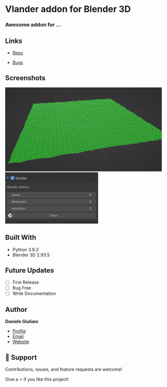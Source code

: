 # Vlander addon for Blender 3D
### Awesome addon for ...

## Links

- [Repo](https://github.com/notwarp/vlander "<vlander> Repo")

- [Bugs](https://github.com/notwarp/vlander/issues "Issues Page")

## Screenshots

![Example](screenshots/viewport.png "Example")
![Example](screenshots/2.png "Example")

## Built With

- Python 3.9.2
- Blender 3D 2.93.5

## Future Updates

- [ ] First Release
- [ ] Bug Free
- [ ] Write Documentation

## Author

**Daniele Giuliani**

- [Profile](https://github.com/notwarp "Daniele Giuliani")
- [Email](mailto:d.giuliani304@gmail.com?subject=Hi "Hi!")
- [Website](https://notwarp.it "Welcome")

## 🤝 Support

Contributions, issues, and feature requests are welcome!

Give a ⭐️ if you like this project!